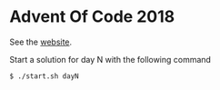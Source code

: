 # Advent Of Code 2018

See the [website](https://adventofcode.com/2018).

Start a solution for day N with the following command

```
$ ./start.sh dayN
```

